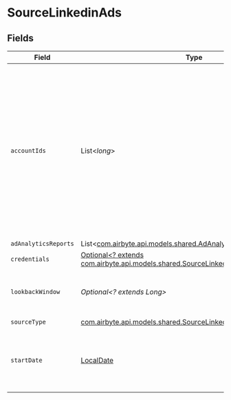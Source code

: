 # SourceLinkedinAds


## Fields

| Field                                                                                                                                                                                                                                                                                                                                 | Type                                                                                                                                                                                                                                                                                                                                  | Required                                                                                                                                                                                                                                                                                                                              | Description                                                                                                                                                                                                                                                                                                                           | Example                                                                                                                                                                                                                                                                                                                               |
| ------------------------------------------------------------------------------------------------------------------------------------------------------------------------------------------------------------------------------------------------------------------------------------------------------------------------------------- | ------------------------------------------------------------------------------------------------------------------------------------------------------------------------------------------------------------------------------------------------------------------------------------------------------------------------------------- | ------------------------------------------------------------------------------------------------------------------------------------------------------------------------------------------------------------------------------------------------------------------------------------------------------------------------------------- | ------------------------------------------------------------------------------------------------------------------------------------------------------------------------------------------------------------------------------------------------------------------------------------------------------------------------------------- | ------------------------------------------------------------------------------------------------------------------------------------------------------------------------------------------------------------------------------------------------------------------------------------------------------------------------------------- |
| `accountIds`                                                                                                                                                                                                                                                                                                                          | List<*long*>                                                                                                                                                                                                                                                                                                                          | :heavy_minus_sign:                                                                                                                                                                                                                                                                                                                    | Specify the account IDs to pull data from, separated by a space. Leave this field empty if you want to pull the data from all accounts accessible by the authenticated user. See the <a href="https://www.linkedin.com/help/linkedin/answer/a424270/find-linkedin-ads-account-details?lang=en">LinkedIn docs</a> to locate these IDs. | 123456789                                                                                                                                                                                                                                                                                                                             |
| `adAnalyticsReports`                                                                                                                                                                                                                                                                                                                  | List<[com.airbyte.api.models.shared.AdAnalyticsReportConfiguration](../../models/shared/AdAnalyticsReportConfiguration.md)>                                                                                                                                                                                                           | :heavy_minus_sign:                                                                                                                                                                                                                                                                                                                    | N/A                                                                                                                                                                                                                                                                                                                                   |                                                                                                                                                                                                                                                                                                                                       |
| `credentials`                                                                                                                                                                                                                                                                                                                         | [Optional<? extends com.airbyte.api.models.shared.SourceLinkedinAdsAuthentication>](../../models/shared/SourceLinkedinAdsAuthentication.md)                                                                                                                                                                                           | :heavy_minus_sign:                                                                                                                                                                                                                                                                                                                    | N/A                                                                                                                                                                                                                                                                                                                                   |                                                                                                                                                                                                                                                                                                                                       |
| `lookbackWindow`                                                                                                                                                                                                                                                                                                                      | *Optional<? extends Long>*                                                                                                                                                                                                                                                                                                            | :heavy_minus_sign:                                                                                                                                                                                                                                                                                                                    | How far into the past to look for records. (in days)                                                                                                                                                                                                                                                                                  |                                                                                                                                                                                                                                                                                                                                       |
| `sourceType`                                                                                                                                                                                                                                                                                                                          | [com.airbyte.api.models.shared.SourceLinkedinAdsLinkedinAds](../../models/shared/SourceLinkedinAdsLinkedinAds.md)                                                                                                                                                                                                                     | :heavy_check_mark:                                                                                                                                                                                                                                                                                                                    | N/A                                                                                                                                                                                                                                                                                                                                   |                                                                                                                                                                                                                                                                                                                                       |
| `startDate`                                                                                                                                                                                                                                                                                                                           | [LocalDate](https://docs.oracle.com/javase/8/docs/api/java/time/LocalDate.html)                                                                                                                                                                                                                                                       | :heavy_check_mark:                                                                                                                                                                                                                                                                                                                    | UTC date in the format YYYY-MM-DD. Any data before this date will not be replicated.                                                                                                                                                                                                                                                  | 2021-05-17                                                                                                                                                                                                                                                                                                                            |